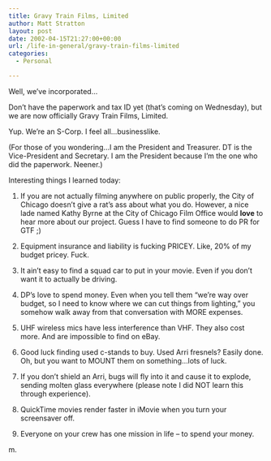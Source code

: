 ```yaml
---
title: Gravy Train Films, Limited
author: Matt Stratton
layout: post
date: 2002-04-15T21:27:00+00:00
url: /life-in-general/gravy-train-films-limited
categories:
  - Personal

---
```

Well, we&#8217;ve incorporated&#8230;

Don&#8217;t have the paperwork and tax ID yet (that&#8217;s coming on Wednesday), but we are now officially Gravy Train Films, Limited.

Yup. We&#8217;re an S-Corp. I feel all&#8230;businesslike.

(For those of you wondering&#8230;I am the President and Treasurer. DT is the Vice-President and Secretary. I am the President because I&#8217;m the one who did the paperwork. Neener.)

Interesting things I learned today:

1) If you are not actually filming anywhere on public properly, the City of Chicago doesn&#8217;t give a rat&#8217;s ass about what you do. However, a nice lade named Kathy Byrne at the City of Chicago Film Office would **love** to hear more about our project. Guess I have to find someone to do PR for GTF ;)

2) Equipment insurance and liability is fucking PRICEY. Like, 20% of my budget pricey. Fuck.

3) It ain&#8217;t easy to find a squad car to put in your movie. Even if you don&#8217;t want it to actually be driving.

4) DP&#8217;s love to spend money. Even when you tell them &#8220;we&#8217;re way over budget, so I need to know where we can cut things from lighting,&#8221; you somehow walk away from that conversation with MORE expenses.

5) UHF wireless mics have less interference than VHF. They also cost more. And are impossible to find on eBay.

6) Good luck finding used c-stands to buy. Used Arri fresnels? Easily done. Oh, but you want to MOUNT them on something&#8230;lots of luck.

7) If you don&#8217;t shield an Arri, bugs will fly into it and cause it to explode, sending molten glass everywhere (please note I did NOT learn this through experience).

8) QuickTime movies render faster in iMovie when you turn your screensaver off.

9) Everyone on your crew has one mission in life &#8211; to spend your money.

m.